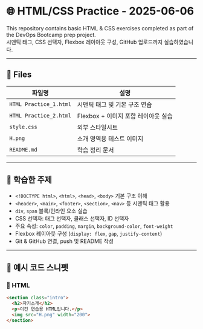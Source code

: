 # 🌐 HTML/CSS Practice - 2025-06-06

This repository contains basic HTML & CSS exercises completed as part of the DevOps Bootcamp prep project.  
시맨틱 태그, CSS 선택자, Flexbox 레이아웃 구성, GitHub 업로드까지 실습하였습니다.

---

## 📁 Files

| 파일명 | 설명 |
|--------|------|
| `HTML Practice_1.html` | 시맨틱 태그 및 기본 구조 연습 |
| `HTML Practice_2.html` | Flexbox + 이미지 포함 레이아웃 실습 |
| `style.css` | 외부 스타일시트 |
| `H.png` | 소개 영역용 테스트 이미지 |
| `README.md` | 학습 정리 문서 |

---

## 🧠 학습한 주제

- `<!DOCTYPE html>`, `<html>`, `<head>`, `<body>` 기본 구조 이해
- `<header>`, `<main>`, `<footer>`, `<section>`, `<nav>` 등 시맨틱 태그 활용
- `div`, `span` 블록/인라인 요소 실습
- CSS 선택자: 태그 선택자, 클래스 선택자, ID 선택자
- 주요 속성: `color`, `padding`, `margin`, `background-color`, `font-weight`
- Flexbox 레이아웃 구성 (`display: flex`, `gap`, `justify-content`)
- Git & GitHub 연결, push 및 README 작성

---

## 🧪 예시 코드 스니펫

### 📄 HTML

```html
<section class="intro">
  <h2>자기소개</h2>
  <p>이건 연습용 HTML입니다.</p>
  <img src="H.png" width="200">
</section>
